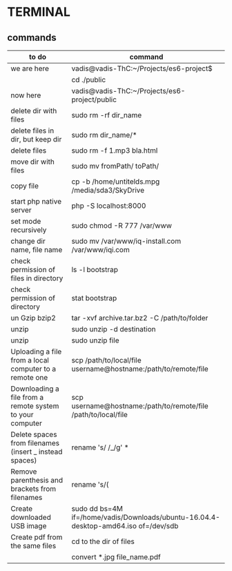 # TERMINAL
## commands
|to do                                                   |command                                                        |
|--------------------------------------------------------|---------------------------------------------------------------|
|we are here                                             |vadis@vadis-ThC:~/Projects/es6-project$                        |
|                                                        |cd ./public                                                    |
|now here                                                |vadis@vadis-ThC:~/Projects/es6-project/public                  |
|delete dir with files                                   |sudo rm -rf dir_name                                           |
|delete files in dir, but keep dir                       |sudo rm dir_name/*                                             |
|delete files                                            |sudo rm -f 1.mp3 bla.html                                      |
|move dir with files                                     |sudo mv fromPath/ toPath/                                      |
|copy file                                               |cp -b /home/untitelds.mpg /media/sda3/SkyDrive                 |
|start php native server                                 |php -S localhost:8000                                          |
|set mode recursively                                    |sudo chmod -R 777 /var/www                                     |
|change dir name, file name                              |sudo mv /var/www/iq-install.com /var/www/iqi.com               |
|check permission of files in directory                  |ls -l bootstrap                                                |
|check permission of directory                           |stat bootstrap                                                 |
|un Gzip bzip2                                           |tar -xvf archive.tar.bz2 -C /path/to/folder                    |
|unzip                                                   |sudo unzip -d destination                                      |
|unzip                                                   |sudo unzip file                                                |
|Uploading a file from a local computer to a remote one  |scp /path/to/local/file username@hostname:/path/to/remote/file |
|Downloading a file from a remote system to your computer|scp username@hostname:/path/to/remote/file /path/to/local/file |
|Delete spaces from filenames (insert _ instead spaces)  |rename 's/ /_/g' *                                             |
|Remove parenthesis and brackets from filenames          |rename 's/\(|\[|\]|\)//g' *                                    |
|Create downloaded USB image                             |sudo dd bs=4M if=/home/vadis/Downloads/ubuntu-16.04.4-desktop-amd64.iso of=/dev/sdb |
|Create pdf from the same files                          |cd to the dir of files                                         |
|                                                        |convert *.jpg file_name.pdf                                    |

